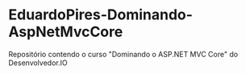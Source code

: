 # EduardoPires-Dominando-AspNetMvcCore
Repositório contendo o curso "Dominando o ASP.NET MVC Core" do Desenvolvedor.IO
